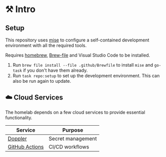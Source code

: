 # ⚒️ Intro

## Setup

This repository uses [mise](https://mise.jdx.dev/) to configure a self-contained development environment with all the required tools.

Requires [homebrew](https://brew.sh/), [Brew-file](https://github.com/rcmdnk/homebrew-file) and Visual Studio Code to be installed.

1. Run `brew file install --file .github/Brewfile` to install `mise` and `go-task` if you don't have them already.
2. Run `task repo:setup` to set up the development environment. This can also be run again to update.


## ☁️ Cloud Services

The homelab depends on a few cloud services to provide essential functionality.

| Service                                              | Purpose           |
|------------------------------------------------------|-------------------|
| [Doppler](https://doppler.com/)                      | Secret management |
| [GitHub Actions](https://docs.github.com/en/actions) | CI/CD workflows   |
